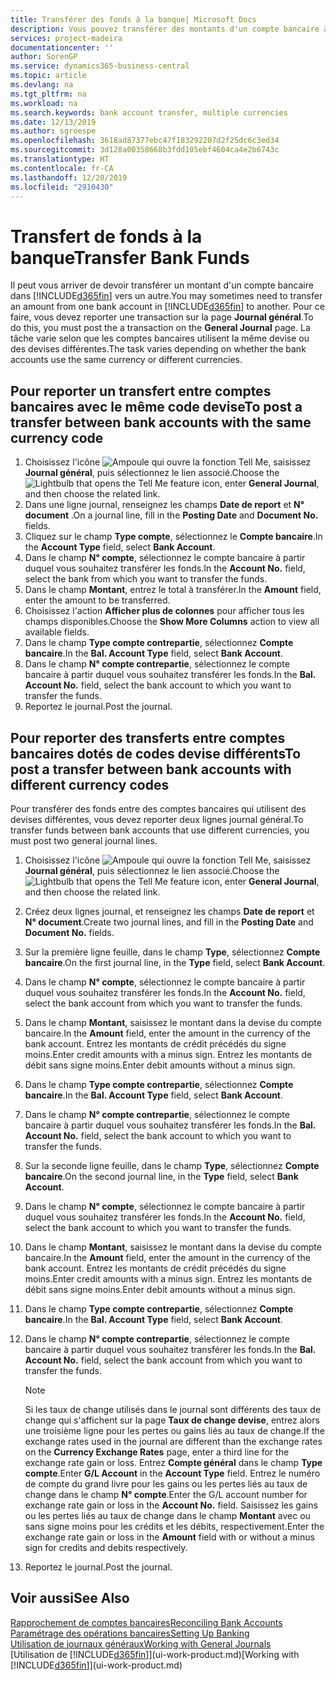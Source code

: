 ```yaml
---
title: Transférer des fonds à la banque| Microsoft Docs
description: Vous pouvez transférer des montants d'un compte bancaire à un autre, y compris dans différentes devises, en reportant la transaction dans le journal général.
services: project-madeira
documentationcenter: ''
author: SorenGP
ms.service: dynamics365-business-central
ms.topic: article
ms.devlang: na
ms.tgt_pltfrm: na
ms.workload: na
ms.search.keywords: bank account transfer, multiple currencies
ms.date: 12/13/2019
ms.author: sgroespe
ms.openlocfilehash: 3618ad87377ebc47f183292207d2f25dc6c3ed34
ms.sourcegitcommit: 3d128a00358668b3fdd105ebf4604ca4e2b6743c
ms.translationtype: HT
ms.contentlocale: fr-CA
ms.lasthandoff: 12/20/2019
ms.locfileid: "2910430"
---
```

# <a name="transfer-bank-funds"></a><span data-ttu-id="01677-103">Transfert de fonds à la banque</span><span class="sxs-lookup"><span data-stu-id="01677-103">Transfer Bank Funds</span></span>
<span data-ttu-id="01677-104">Il peut vous arriver de devoir transférer un montant d'un compte bancaire dans [!INCLUDE[d365fin](includes/d365fin_md.md)] vers un autre.</span><span class="sxs-lookup"><span data-stu-id="01677-104">You may sometimes need to transfer an amount from one bank account in [!INCLUDE[d365fin](includes/d365fin_md.md)] to another.</span></span> <span data-ttu-id="01677-105">Pour ce faire, vous devez reporter une transaction sur la page **Journal général**.</span><span class="sxs-lookup"><span data-stu-id="01677-105">To do this, you must post the a transaction on the **General Journal** page.</span></span> <span data-ttu-id="01677-106">La tâche varie selon que les comptes bancaires utilisent la même devise ou des devises différentes.</span><span class="sxs-lookup"><span data-stu-id="01677-106">The task varies depending on whether the bank accounts use the same currency or different currencies.</span></span>

## <a name="to-post-a-transfer-between-bank-accounts-with-the-same-currency-code"></a><span data-ttu-id="01677-107">Pour reporter un transfert entre comptes bancaires avec le même code devise</span><span class="sxs-lookup"><span data-stu-id="01677-107">To post a transfer between bank accounts with the same currency code</span></span>
1. <span data-ttu-id="01677-108">Choisissez l'icône ![Ampoule qui ouvre la fonction Tell Me](media/ui-search/search_small.png "Dites-moi ce que vous voulez faire"), saisissez **Journal général**, puis sélectionnez le lien associé.</span><span class="sxs-lookup"><span data-stu-id="01677-108">Choose the ![Lightbulb that opens the Tell Me feature](media/ui-search/search_small.png "Tell me what you want to do") icon, enter **General Journal**, and then choose the related link.</span></span>
2. <span data-ttu-id="01677-109">Dans une ligne journal, renseignez les champs **Date de report** et **N° document** .</span><span class="sxs-lookup"><span data-stu-id="01677-109">On a journal line, fill in the **Posting Date** and **Document No.** fields.</span></span>
3. <span data-ttu-id="01677-110">Cliquez sur le champ **Type compte**, sélectionnez le **Compte bancaire**.</span><span class="sxs-lookup"><span data-stu-id="01677-110">In the **Account Type** field, select **Bank Account**.</span></span>
4. <span data-ttu-id="01677-111">Dans le champ **N° compte**, sélectionnez le compte bancaire à partir duquel vous souhaitez transférer les fonds.</span><span class="sxs-lookup"><span data-stu-id="01677-111">In the **Account No.** field, select the bank from which you want to transfer the funds.</span></span>
5. <span data-ttu-id="01677-112">Dans le champ **Montant**, entrez le total à transférer.</span><span class="sxs-lookup"><span data-stu-id="01677-112">In the **Amount** field, enter the amount to be transferred.</span></span>
6. <span data-ttu-id="01677-113">Choisissez l'action **Afficher plus de colonnes** pour afficher tous les champs disponibles.</span><span class="sxs-lookup"><span data-stu-id="01677-113">Choose the **Show More Columns** action to view all available fields.</span></span>
7. <span data-ttu-id="01677-114">Dans le champ **Type compte contrepartie**, sélectionnez **Compte bancaire**.</span><span class="sxs-lookup"><span data-stu-id="01677-114">In the **Bal. Account Type** field, select **Bank Account**.</span></span>
8. <span data-ttu-id="01677-115">Dans le champ **N° compte contrepartie**, sélectionnez le compte bancaire à partir duquel vous souhaitez transférer les fonds.</span><span class="sxs-lookup"><span data-stu-id="01677-115">In the **Bal. Account No.** field, select the bank account to which you want to transfer the funds.</span></span>
9. <span data-ttu-id="01677-116">Reportez le journal.</span><span class="sxs-lookup"><span data-stu-id="01677-116">Post the journal.</span></span>

## <a name="to-post-a-transfer-between-bank-accounts-with-different-currency-codes"></a><span data-ttu-id="01677-117">Pour reporter des transferts entre comptes bancaires dotés de codes devise différents</span><span class="sxs-lookup"><span data-stu-id="01677-117">To post a transfer between bank accounts with different currency codes</span></span>
<span data-ttu-id="01677-118">Pour transférer des fonds entre des comptes bancaires qui utilisent des devises différentes, vous devez reporter deux lignes journal général.</span><span class="sxs-lookup"><span data-stu-id="01677-118">To transfer funds between bank accounts that use different currencies, you must post two general journal lines.</span></span>

1. <span data-ttu-id="01677-119">Choisissez l'icône ![Ampoule qui ouvre la fonction Tell Me](media/ui-search/search_small.png "Dites-moi ce que vous voulez faire"), saisissez **Journal général**, puis sélectionnez le lien associé.</span><span class="sxs-lookup"><span data-stu-id="01677-119">Choose the ![Lightbulb that opens the Tell Me feature](media/ui-search/search_small.png "Tell me what you want to do") icon, enter **General Journal**, and then choose the related link.</span></span>
2. <span data-ttu-id="01677-120">Créez deux lignes journal, et renseignez les champs **Date de report** et **N° document**.</span><span class="sxs-lookup"><span data-stu-id="01677-120">Create two journal lines, and fill in the **Posting Date** and **Document No.** fields.</span></span>
3. <span data-ttu-id="01677-121">Sur la première ligne feuille, dans le champ **Type**, sélectionnez **Compte bancaire**.</span><span class="sxs-lookup"><span data-stu-id="01677-121">On the first journal line, in the **Type** field, select **Bank Account**.</span></span>
4. <span data-ttu-id="01677-122">Dans le champ **N° compte**, sélectionnez le compte bancaire à partir duquel vous souhaitez transférer les fonds.</span><span class="sxs-lookup"><span data-stu-id="01677-122">In the **Account No.** field, select the bank account from which you want to transfer the funds.</span></span>
5. <span data-ttu-id="01677-123">Dans le champ **Montant**, saisissez le montant dans la devise du compte bancaire.</span><span class="sxs-lookup"><span data-stu-id="01677-123">In the **Amount** field, enter the amount in the currency of the bank account.</span></span> <span data-ttu-id="01677-124">Entrez les montants de crédit précédés du signe moins.</span><span class="sxs-lookup"><span data-stu-id="01677-124">Enter credit amounts with a minus sign.</span></span> <span data-ttu-id="01677-125">Entrez les montants de débit sans signe moins.</span><span class="sxs-lookup"><span data-stu-id="01677-125">Enter debit amounts without a minus sign.</span></span>
6. <span data-ttu-id="01677-126">Dans le champ **Type compte contrepartie**, sélectionnez **Compte bancaire**.</span><span class="sxs-lookup"><span data-stu-id="01677-126">In the **Bal. Account Type** field, select **Bank Account**.</span></span>
7. <span data-ttu-id="01677-127">Dans le champ **N° compte contrepartie**, sélectionnez le compte bancaire à partir duquel vous souhaitez transférer les fonds.</span><span class="sxs-lookup"><span data-stu-id="01677-127">In the **Bal. Account No.** field, select the bank account to which you want to transfer the funds.</span></span>
8. <span data-ttu-id="01677-128">Sur la seconde ligne feuille, dans le champ **Type**, sélectionnez **Compte bancaire**.</span><span class="sxs-lookup"><span data-stu-id="01677-128">On the second journal line, in the **Type** field, select **Bank Account**.</span></span>
9. <span data-ttu-id="01677-129">Dans le champ **N° compte**, sélectionnez le compte bancaire à partir duquel vous souhaitez transférer les fonds.</span><span class="sxs-lookup"><span data-stu-id="01677-129">In the **Account No.** field, select the bank account to which you want to transfer the funds.</span></span>
10. <span data-ttu-id="01677-130">Dans le champ **Montant**, saisissez le montant dans la devise du compte bancaire.</span><span class="sxs-lookup"><span data-stu-id="01677-130">In the **Amount** field, enter the amount in the currency of the bank account.</span></span> <span data-ttu-id="01677-131">Entrez les montants de crédit précédés du signe moins.</span><span class="sxs-lookup"><span data-stu-id="01677-131">Enter credit amounts with a minus sign.</span></span> <span data-ttu-id="01677-132">Entrez les montants de débit sans signe moins.</span><span class="sxs-lookup"><span data-stu-id="01677-132">Enter debit amounts without a minus sign.</span></span>
11. <span data-ttu-id="01677-133">Dans le champ **Type compte contrepartie**, sélectionnez **Compte bancaire**.</span><span class="sxs-lookup"><span data-stu-id="01677-133">In the **Bal. Account Type** field, select **Bank Account**.</span></span>  
12. <span data-ttu-id="01677-134">Dans le champ **N° compte contrepartie**, sélectionnez le compte bancaire à partir duquel vous souhaitez transférer les fonds.</span><span class="sxs-lookup"><span data-stu-id="01677-134">In the **Bal. Account No.** field, select the bank account from which you want to transfer the funds.</span></span>

    > [!NOTE]  
    > <span data-ttu-id="01677-135">Si les taux de change utilisés dans le journal sont différents des taux de change qui s'affichent sur la page **Taux de change devise**, entrez alors une troisième ligne pour les pertes ou gains liés au taux de change.</span><span class="sxs-lookup"><span data-stu-id="01677-135">If the exchange rates used in the journal are different than the exchange rates on the **Currency Exchange Rates** page, enter a third line for the exchange rate gain or loss.</span></span> <span data-ttu-id="01677-136">Entrez **Compte général** dans le champ **Type compte**.</span><span class="sxs-lookup"><span data-stu-id="01677-136">Enter **G/L Account** in the **Account Type** field.</span></span> <span data-ttu-id="01677-137">Entrez le numéro de compte du grand livre pour les gains ou les pertes liés au taux de change dans le champ **N° compte**.</span><span class="sxs-lookup"><span data-stu-id="01677-137">Enter the G/L account number for exchange rate gain or loss in the **Account No.** field.</span></span> <span data-ttu-id="01677-138">Saisissez les gains ou les pertes liés au taux de change dans le champ **Montant** avec ou sans signe moins pour les crédits et les débits, respectivement.</span><span class="sxs-lookup"><span data-stu-id="01677-138">Enter the exchange rate gain or loss in the **Amount** field with or without a minus sign for credits and debits respectively.</span></span>
13. <span data-ttu-id="01677-139">Reportez le journal.</span><span class="sxs-lookup"><span data-stu-id="01677-139">Post the journal.</span></span>

## <a name="see-also"></a><span data-ttu-id="01677-140">Voir aussi</span><span class="sxs-lookup"><span data-stu-id="01677-140">See Also</span></span>
[<span data-ttu-id="01677-141">Rapprochement de comptes bancaires</span><span class="sxs-lookup"><span data-stu-id="01677-141">Reconciling Bank Accounts</span></span>](bank-manage-bank-accounts.md)  
[<span data-ttu-id="01677-142">Paramétrage des opérations bancaires</span><span class="sxs-lookup"><span data-stu-id="01677-142">Setting Up Banking</span></span>](bank-setup-banking.md)  
[<span data-ttu-id="01677-143">Utilisation de journaux généraux</span><span class="sxs-lookup"><span data-stu-id="01677-143">Working with General Journals</span></span>](ui-work-general-journals.md)  
<span data-ttu-id="01677-144">[Utilisation de [!INCLUDE[d365fin](includes/d365fin_md.md)]](ui-work-product.md)</span><span class="sxs-lookup"><span data-stu-id="01677-144">[Working with [!INCLUDE[d365fin](includes/d365fin_md.md)]](ui-work-product.md)</span></span>

